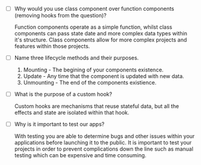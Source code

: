 - [ ] Why would you use class component over function components (removing hooks from the question)?
    
    Function components operate as a simple function, whilst class components can pass state date and more complex data types within it's structure. Class components allow for more complex projects and features within those projects.

- [ ] Name three lifecycle methods and their purposes.

    1. Mounting - The begining of your components existence.
    2. Update - Any time that the component is updated with new data.
    3. Unmounting - The end of the components existience.

- [ ] What is the purpose of a custom hook?
     
     Custom hooks are mechanisms that reuse stateful data, but all the effects and state are isolated within that hook.

- [ ] Why is it important to test our apps?
    
    With testing you are able to determine bugs and other issues within your applications before launching it to the public. It is important to test your projects in order to prevent complications down the line such as manual testing which can be expensive and time consuming.
